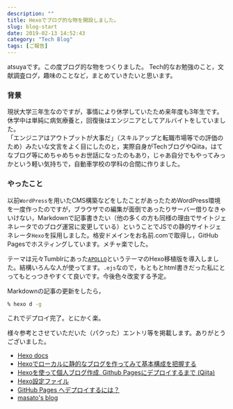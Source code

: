 ```yaml
---
description: ""
title: Hexoでブログ的な物を開設しました。
slug: blog-start
date: 2019-02-13 14:52:43
category: "Tech Blog"
tags: [ご報告]
---
```


atsuyaです。この度ブログ的な物をつくりました。
Tech的なお勉強のこと，文献調査ログ，趣味のことなど，まとめていきたいと思います。

<!-- more -->

### 背景

現状大学三年生なのですが，事情により休学していたため来年度も3年生です。  
休学中は単純に病気療養と，回復後はエンジニアとしてアルバイトをしていました。  
「エンジニアはアウトプットが大事だ」（スキルアップと転職市場等での評価のため）みたいな文言をよく目にしたのと，実際自身がTechブログやQiita，はてなブログ等にめちゃめちゃお世話になったのもあり，じゃあ自分でもやってみっかという軽い気持ちで，自動車学校の学科の合間に作りました。

### やったこと

以前`WordPress`を用いたCMS構築などをしたことがあったためWordPress環境を一度作ったのですが，ブラウザでの編集が面倒であったりサーバー借りなきゃいけない，Markdownで記事書きたい（他の多くの方も同様の理由でサイトジェネレータでのブログ運営に変更している）ということでJSでの静的サイトジェネレータ`Hexo`を採用しました。格安ドメインをお名前.comで取得し，GitHub Pagesでホスティングしています。メチャ楽でした。  

テーマは元々Tumblrにあった[`APOLLO`](http://sanographix.github.io/tumblr/apollo/)というテーマのHexo移植版を導入しました。結構いろんな人が使ってます。`.ejs`なので，もともとhtml書きだった私にとってもとっつきやすくて良いです。今後色々改変する予定。

Markdownの記事の更新をしたら，

```bash
% hexo d -g
```

これでデプロイ完了。とにかく楽。


様々参考とさせていただいた（パクった）エントリ等を掲載します。ありがとうございました。

- [Hexo docs](https://hexo.io/docs/setup)
- [Hexoでローカルに静的なブログを作ってみて基本構成を把握する](https://tech.qookie.jp/posts/info-hexo-local/)
- [Hexoを使って個人ブログ作成, Github Pagesにデプロイするまで (Qiita)](https://qiita.com/wawawa/items/1a2f174fb29c35302543)
- [Hexo設定ファイル](http://hatobane.github.io/hexo/Hexo-config/)
- [GitHub Pages へデプロイするには？](https://ja.nuxtjs.org/faq/github-pages/)
- [masato's blog](http://masato.github.io/)
